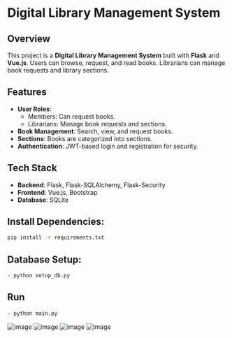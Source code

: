 # Digital Library Management System

## Overview

This project is a **Digital Library Management System** built with **Flask** and **Vue.js**. Users can browse, request, and read books. Librarians can manage book requests and library sections.

## Features

- **User Roles**: 
  - Members: Can request books.
  - Librarians: Manage book requests and sections.
- **Book Management**: Search, view, and request books.
- **Sections**: Books are categorized into sections.
- **Authentication**: JWT-based login and registration for security.

## Tech Stack

- **Backend**: Flask, Flask-SQLAlchemy, Flask-Security
- **Frontend**: Vue.js, Bootstrap
- **Database**: SQLite

## Install Dependencies:
```bash
pip install -r requirements.txt
```
## Database Setup:
```bash
- python setup_db.py
```
## Run
```bash
- python main.py
```


![image](https://github.com/user-attachments/assets/baf9e4a4-7ce5-47f4-ac5f-80ff1624c669)
![image](https://github.com/user-attachments/assets/dd695390-f646-4f96-9554-3f1a75a0d31c)
![image](https://github.com/user-attachments/assets/10614ded-aa8f-412c-a1d2-0bc954d2b057)
![image](https://github.com/user-attachments/assets/5c3f3e09-6ace-4c7e-a3e0-041104d5bf06)

